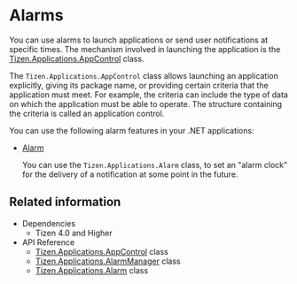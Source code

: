 # Alarms

You can use alarms to launch applications or send user notifications at specific times. The mechanism involved in launching the application is the [Tizen.Applications.AppControl](/application/dotnet/api/TizenFX/latest/api/Tizen.Applications.AppControl.html) class.

The `Tizen.Applications.AppControl` class allows launching an application explicitly, giving its package name, or providing certain criteria that the application must meet. For example, the criteria can include the type of data on which the application must be able to operate. The structure containing the criteria is called an application control.

You can use the following alarm features in your .NET applications:

-   [Alarm](alarms.md)

    You can use the `Tizen.Applications.Alarm` class, to set an "alarm clock" for the delivery of a notification at some point in the future.

## Related information
* Dependencies
  -   Tizen 4.0 and Higher
* API Reference
  - [Tizen.Applications.AppControl](/application/dotnet/api/TizenFX/latest/api/Tizen.Applications.AppControl) class
  - [Tizen.Applications.AlarmManager](/application/dotnet/api/TizenFX/latest/api/Tizen.Applications.AlarmManager) class
  - [Tizen.Applications.Alarm](/application/dotnet/api/TizenFX/latest/api/Tizen.Applications.Alarm) class
  
